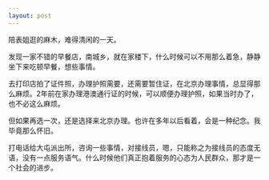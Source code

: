```yaml
---
layout: post
---
```


陪表姐逛的麻木，难得清闲的一天。

发现一家不错的早餐店，南城乡，就在家楼下，什么时候可以不用那么着急，静静坐下来吃顿早餐，想些事情。

去打印店拍了证件照，办理护照需要，还需要暂住证，在北京办理事情，总显得那么麻烦。2年前在家办理港澳通行证的时候，可以顺便办理护照，如果当时办了，也不必这么麻烦。

但如果再选一次，还是选择来北京办理。也许在多年以后看着，会是一种纪念。我毕竟那么怀旧。

打电话给大屯派出所，咨询一些事情，对接线员，嗯，只能称之为接线员的态度无语，没有一点服务语气。什么时候他们真正抱着服务的心态为人民群众，那才是一个社会的进步。
